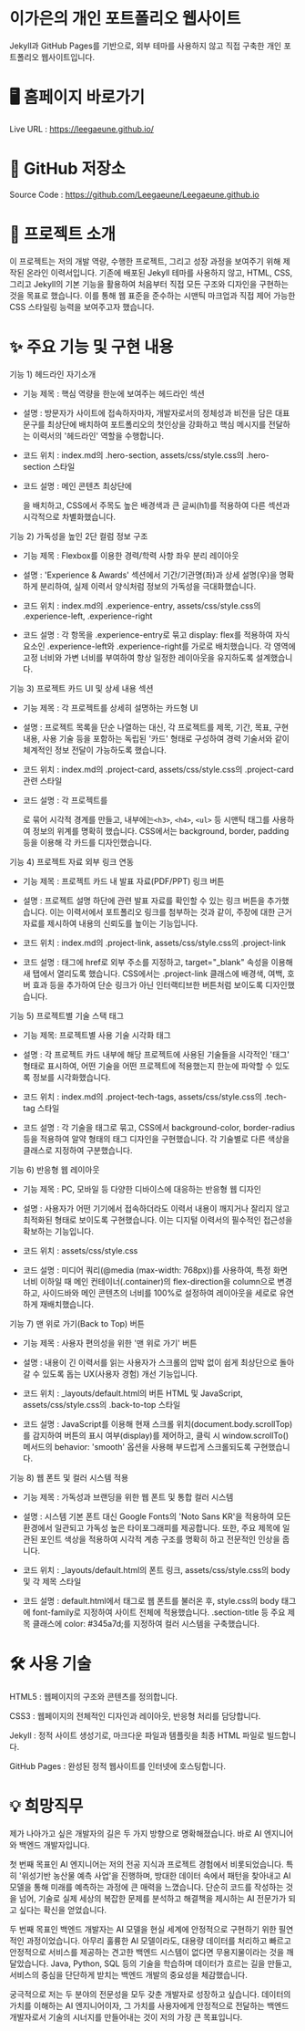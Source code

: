 <h1>이가은의 개인 포트폴리오 웹사이트</h1>

Jekyll과 GitHub Pages를 기반으로, 외부 테마를 사용하지 않고 직접 구축한 개인 포트폴리오 웹사이트입니다.


<h1>🖥️ 홈페이지 바로가기</h1>

Live URL : https://leegaeune.github.io/



<h1>📂 GitHub 저장소</h1>

Source Code : https://github.com/Leegaeune/Leegaeune.github.io

<h1>📌 프로젝트 소개</h1>

이 프로젝트는 저의 개발 역량, 수행한 프로젝트, 그리고 성장 과정을 보여주기 위해 제작된 온라인 이력서입니다. 기존에 배포된 Jekyll 테마를 사용하지 않고, HTML, CSS, 그리고 Jekyll의 기본 기능을 활용하여 처음부터 직접 모든 구조와 디자인을 구현하는 것을 목표로 했습니다.
이를 통해 웹 표준을 준수하는 시맨틱 마크업과 직접 제어 가능한 CSS 스타일링 능력을 보여주고자 했습니다.


<h1>✨ 주요 기능 및 구현 내용</h1>

기능 1) 헤드라인 자기소개

   - 기능 제목 : 핵심 역량을 한눈에 보여주는 헤드라인 섹션

   - 설명 : 방문자가 사이트에 접속하자마자, 개발자로서의 정체성과 비전을 담은 대표 문구를 최상단에 배치하여 포트폴리오의 첫인상을 강화하고 핵심 메시지를 전달하는 이력서의 '헤드라인' 역할을 수행합니다.

   - 코드 위치 : index.md의 .hero-section, assets/css/style.css의 .hero-section 스타일

   - 코드 설명 : 메인 콘텐츠 최상단에 <section class="hero-section">을 배치하고, CSS에서 주목도 높은 배경색과 큰 글씨(h1)를 적용하여 다른 섹션과 시각적으로 차별화했습니다.

기능 2) 가독성을 높인 2단 컬럼 정보 구조

   - 기능 제목 : Flexbox를 이용한 경력/학력 사항 좌우 분리 레이아웃

   - 설명 : 'Experience & Awards' 섹션에서 기간/기관명(좌)과 상세 설명(우)을 명확하게 분리하여, 실제 이력서 양식처럼 정보의 가독성을 극대화했습니다.

   - 코드 위치 : index.md의 .experience-entry, assets/css/style.css의 .experience-left, .experience-right

   - 코드 설명 : 각 항목을 .experience-entry로 묶고 display: flex를 적용하여 자식 요소인 .experience-left와 .experience-right를 가로로 배치했습니다. 각 영역에 고정 너비와 가변 너비를 부여하여 항상 일정한 레이아웃을 유지하도록 설계했습니다.

기능 3) 프로젝트 카드 UI 및 상세 내용 섹션

   - 기능 제목 : 각 프로젝트를 상세히 설명하는 카드형 UI

   - 설명 : 프로젝트 목록을 단순 나열하는 대신, 각 프로젝트를 제목, 기간, 목표, 구현 내용, 사용 기술 등을 포함하는 독립된 '카드' 형태로 구성하여 경력 기술서와 같이 체계적인 정보 전달이 가능하도록 했습니다.

   - 코드 위치 : index.md의 .project-card, assets/css/style.css의 .project-card 관련 스타일

   - 코드 설명 : 각 프로젝트를 <div class="project-card">로 묶어 시각적 경계를 만들고, 내부에는`<h3>`, `<h4>`, `<ul>` 등 시맨틱 태그를 사용하여 정보의 위계를 명확히 했습니다. CSS에서는 background, border, padding 등을 이용해 각 카드를 디자인했습니다.

기능 4) 프로젝트 자료 외부 링크 연동

   - 기능 제목 : 프로젝트 카드 내 발표 자료(PDF/PPT) 링크 버튼

   - 설명 : 프로젝트 설명 하단에 관련 발표 자료를 확인할 수 있는 링크 버튼을 추가했습니다. 이는 이력서에서 포트폴리오 링크를 첨부하는 것과 같이, 주장에 대한 근거 자료를 제시하여 내용의 신뢰도를 높이는 기능입니다.

   - 코드 위치 : index.md의 .project-link, assets/css/style.css의 .project-link

   - 코드 설명 : <a> 태그에 href로 외부 주소를 지정하고, target="_blank" 속성을 이용해 새 탭에서 열리도록 했습니다. CSS에서는 .project-link 클래스에 배경색, 여백, 호버 효과 등을 추가하여 단순 링크가 아닌 인터랙티브한 버튼처럼 보이도록 디자인했습니다.

기능 5) 프로젝트별 기술 스택 태그

   - 기능 제목: 프로젝트별 사용 기술 시각화 태그

   - 설명 : 각 프로젝트 카드 내부에 해당 프로젝트에 사용된 기술들을 시각적인 '태그' 형태로 표시하여, 어떤 기술을 어떤 프로젝트에 적용했는지 한눈에 파악할 수 있도록 정보를 시각화했습니다.

   - 코드 위치 : index.md의 .project-tech-tags, assets/css/style.css의 .tech-tag 스타일

   - 코드 설명 : 각 기술을 <span> 태그로 묶고, CSS에서 background-color, border-radius 등을 적용하여 알약 형태의 태그 디자인을 구현했습니다. 각 기술별로 다른 색상을 클래스로 지정하여 구분했습니다.

기능 6) 반응형 웹 레이아웃

   - 기능 제목 : PC, 모바일 등 다양한 디바이스에 대응하는 반응형 웹 디자인

   - 설명 : 사용자가 어떤 기기에서 접속하더라도 이력서 내용이 깨지거나 잘리지 않고 최적화된 형태로 보이도록 구현했습니다. 이는 디지털 이력서의 필수적인 접근성을 확보하는 기능입니다.

   - 코드 위치 : assets/css/style.css

   - 코드 설명 : 미디어 쿼리(@media (max-width: 768px))를 사용하여, 특정 화면 너비 이하일 때 메인 컨테이너(.container)의 flex-direction을 column으로 변경하고, 사이드바와 메인 콘텐츠의 너비를 100%로 설정하여 레이아웃을 세로로 유연하게 재배치했습니다.

기능 7) 맨 위로 가기(Back to Top) 버튼

   - 기능 제목 : 사용자 편의성을 위한 '맨 위로 가기' 버튼

   - 설명 : 내용이 긴 이력서를 읽는 사용자가 스크롤의 압박 없이 쉽게 최상단으로 돌아갈 수 있도록 돕는 UX(사용자 경험) 개선 기능입니다.

   - 코드 위치 : _layouts/default.html의 버튼 HTML 및 JavaScript, assets/css/style.css의 .back-to-top 스타일

   - 코드 설명 : JavaScript를 이용해 현재 스크롤 위치(document.body.scrollTop)를 감지하여 버튼의 표시 여부(display)를 제어하고, 클릭 시 window.scrollTo() 메서드의 behavior: 'smooth' 옵션을 사용해 부드럽게 스크롤되도록 구현했습니다.

기능 8) 웹 폰트 및 컬러 시스템 적용

   - 기능 제목 : 가독성과 브랜딩을 위한 웹 폰트 및 통합 컬러 시스템

  -  설명 : 시스템 기본 폰트 대신 Google Fonts의 'Noto Sans KR'을 적용하여 모든 환경에서 일관되고 가독성 높은 타이포그래피를 제공합니다. 또한, 주요 제목에 일관된 포인트 색상을 적용하여 시각적 계층 구조를 명확히 하고 전문적인 인상을 줍니다.

   - 코드 위치 : _layouts/default.html의 폰트 링크, assets/css/style.css의 body 및 각 제목 스타일

   - 코드 설명 : default.html에서 <link> 태그로 웹 폰트를 불러온 후, style.css의 body 태그에 font-family로 지정하여 사이트 전체에 적용했습니다. .section-title 등 주요 제목 클래스에 color: #345a7d;를 지정하여 컬러 시스템을 구축했습니다.




<h1>🛠️ 사용 기술</h1>

HTML5 : 웹페이지의 구조와 콘텐츠를 정의합니다.

CSS3 : 웹페이지의 전체적인 디자인과 레이아웃, 반응형 처리를 담당합니다.

Jekyll : 정적 사이트 생성기로, 마크다운 파일과 템플릿을 최종 HTML 파일로 빌드합니다.

GitHub Pages : 완성된 정적 웹사이트를 인터넷에 호스팅합니다.







<h1>💡 희망직무</h1>

제가 나아가고 싶은 개발자의 길은 두 가지 방향으로 명확해졌습니다. 바로 AI 엔지니어와 백엔드 개발자입니다.

첫 번째 목표인 AI 엔지니어는 저의 전공 지식과 프로젝트 경험에서 비롯되었습니다. 특히 '위성기반 농산물 예측 사업'을 진행하며, 방대한 데이터 속에서 패턴을 찾아내고 AI 모델을 통해 미래를 예측하는 과정에 큰 매력을 느꼈습니다. 단순히 코드를 작성하는 것을 넘어, 기술로 실제 세상의 복잡한 문제를 분석하고 해결책을 제시하는 AI 전문가가 되고 싶다는 확신을 얻었습니다.

두 번째 목표인 백엔드 개발자는 AI 모델을 현실 세계에 안정적으로 구현하기 위한 필연적인 과정이었습니다. 아무리 훌륭한 AI 모델이라도, 대용량 데이터를 처리하고 빠르고 안정적으로 서비스를 제공하는 견고한 백엔드 시스템이 없다면 무용지물이라는 것을 깨달았습니다. Java, Python, SQL 등의 기술을 학습하며 데이터가 흐르는 길을 만들고, 서비스의 중심을 단단하게 받치는 백엔드 개발의 중요성을 체감했습니다.

궁극적으로 저는 두 분야의 전문성을 모두 갖춘 개발자로 성장하고 싶습니다. 데이터의 가치를 이해하는 AI 엔지니어이자, 그 가치를 사용자에게 안정적으로 전달하는 백엔드 개발자로서 기술의 시너지를 만들어내는 것이 저의 가장 큰 목표입니다.
